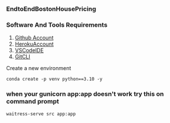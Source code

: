 ### EndtoEndBostonHousePricing

### Software And Tools Requirements

1. [Github Account](https://github.com)
2. [HerokuAccount](https://heroku.com)
3. [VSCodeIDE](https://code.visualstudio.com/)
4. [GitCLI](https://git-scm.com/book/en/v2/Getting-Started-The-Command-Line)

Create a new environment

```
conda create -p venv python==3.10 -y
```

### when your gunicorn app:app doesn't work try this on command prompt
```
waitress-serve src app:app
```